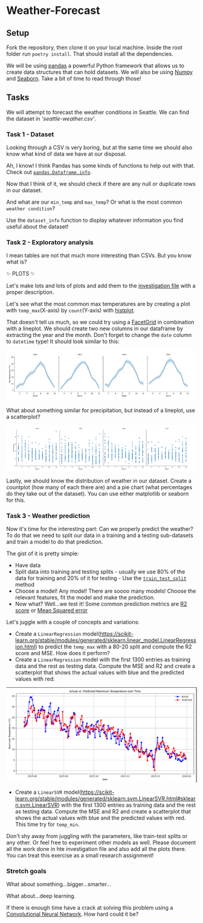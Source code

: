 # Weather-Forecast

## Setup

Fork the repository, then clone it on your local machine. Inside the root folder run `poetry install`. That should install all the dependencies.

We will be using [pandas](https://pandas.pydata.org/docs/) a powerful Python framework that allows us to create data structures that can hold datasets. We will also be using 
[Numpy](https://numpy.org/) and [Seaborn](https://seaborn.pydata.org/). Take a bit of time to read through those!

## Tasks 

We will attempt to forecast the weather conditions in Seattle. We can find the dataset in _'seattle-weather.csv'_.

### Task 1 - Dataset 

Looking through a CSV is very boring, but at the same time we should also know what kind of data we have at our disposal. 

Ah, I know! I think Pandas has some kinds of functions to help out with that. Check out [`pandas.Dataframe.info`](https://pandas.pydata.org/docs/reference/api/pandas.DataFrame.info.html).

Now that I think of it, we should check if there are any null or duplicate rows in our dataset.

And what are our `min_temp` and `max_temp`? Or what is the most common `weather condition`?

Use the `dataset_info` function to display whatever information you find useful about the dataset!


### Task 2 - Exploratory analysis

I mean tables are not that much more interesting than CSVs. But you know what is?

✨ PLOTS ✨

Let's make lots and lots of plots and add them to the [investigation file](INVESTIGATION.md) with a proper description.

Let's see what the most common max temperatures are by creating a plot with `temp_max`(X-axis) by `count`(Y-axis) with [histplot](https://seaborn.pydata.org/generated/seaborn.histplot.html). 

That doesn't tell us much, so we could try using a [FacetGrid](https://seaborn.pydata.org/generated/seaborn.FacetGrid.html) in combination with a lineplot. We should create two new columns in our dataframe by extracting the year and the month. Don't forget to change the `date` column to `datetime` type!
It should look similar to this:

![lineplot.png](images/lineplot.png)


What about something similar for precipitation, but instead of a lineplot, use a scatterplot?

![scatterplot.png](images/scatterplot.png)

Lastly, we should know the distribution of weather in our dataset. Create a countplot (how many of each there are) and a pie chart (what percentages do they take out of the dataset).
You can use either matplotlib or seaborn for this.


### Task 3 - Weather prediction

Now it's time for the interesting part: Can we properly predict the weather? To do that we need to split our data in a training and a testing sub-datasets and train a model to do that prediction. 

The gist of it is pretty simple:
- Have data
- Split data into training and testing splits - usually we use 80% of the data for training and 20% of it for testing - Use the [`train_test_split`](https://scikit-learn.org/stable/modules/generated/sklearn.model_selection.train_test_split.html) method 
- Choose a model! Any model! There are soooo many models! Choose the relevant features, fit the model and make the prediction.
- Now what? Well...we test it! Some common prediction metrics are [R2 score](https://en.wikipedia.org/wiki/Coefficient_of_determination) or [Mean Squared error](https://en.wikipedia.org/wiki/Mean_squared_error)

Let's juggle with a couple of concepts and variations:
- Create a `LinearRegression` model(https://scikit-learn.org/stable/modules/generated/sklearn.linear_model.LinearRegression.html) to predict the `temp_max` with a 80-20 split and compute the R2 score and MSE. How does it perform?
- Create a `LinearRegression` model with the first 1300 entries as training data and the rest as testing data. Compute the MSE and R2 and create a scatterplot that shows the actual values with blue and the predicted values with red:

![scatterplot_prediction.png](images/scatterplot_prediction.png)

- Create a `LinearSVR` model(https://scikit-learn.org/stable/modules/generated/sklearn.svm.LinearSVR.html#sklearn.svm.LinearSVR) with the first 1300 entries as training data and the rest as testing data. Compute the MSE and R2 and create a scatterplot that shows the actual values with blue and the predicted values with red. This time try for `temp_min`.

Don't shy away from juggling with the parameters, like train-test splits or any other. Or feel free to experiment other models as well. Please document all the work done in hte investigation file and also add all the plots there. You can treat this exercise as a small research assignment!

### Stretch goals

What about something...bigger...smarter...

What about...deep learning.

If there is enough time have a crack at solving this problem using a [Convolutional Neural Network](https://www.tensorflow.org/tutorials/images/cnn). How hard could it be?